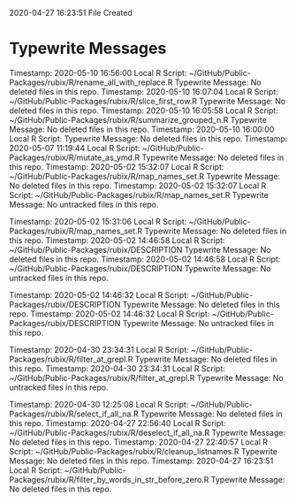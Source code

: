 2020-04-27 16:23:51 	File Created

# Typewrite Messages
Timestamp:	2020-05-10 16:56:00
Local R Script:	~/GitHub/Public-Packages/rubix/R/rename_all_with_replace.R
Typewrite Message:	No deleted files in this repo.
Timestamp:	2020-05-10 16:07:04
Local R Script:	~/GitHub/Public-Packages/rubix/R/slice_first_row.R
Typewrite Message:	No deleted files in this repo.
Timestamp:	2020-05-10 16:05:58
Local R Script:	~/GitHub/Public-Packages/rubix/R/summarize_grouped_n.R
Typewrite Message:	No deleted files in this repo.
Timestamp:	2020-05-10 16:00:00
Local R Script:	
Typewrite Message:	No deleted files in this repo.
Timestamp:	2020-05-07 11:19:44
Local R Script:	~/GitHub/Public-Packages/rubix/R/mutate_as_ymd.R
Typewrite Message:	No deleted files in this repo.
Timestamp:	2020-05-02 15:32:07
Local R Script:	~/GitHub/Public-Packages/rubix/R/map_names_set.R
Typewrite Message:	No deleted files in this repo.
Timestamp:	2020-05-02 15:32:07
Local R Script:	~/GitHub/Public-Packages/rubix/R/map_names_set.R
Typewrite Message:	No untracked files in this repo.

Timestamp:	2020-05-02 15:31:06
Local R Script:	~/GitHub/Public-Packages/rubix/R/map_names_set.R
Typewrite Message:	No deleted files in this repo.
Timestamp:	2020-05-02 14:46:58
Local R Script:	~/GitHub/Public-Packages/rubix/DESCRIPTION
Typewrite Message:	No deleted files in this repo.
Timestamp:	2020-05-02 14:46:58
Local R Script:	~/GitHub/Public-Packages/rubix/DESCRIPTION
Typewrite Message:	No untracked files in this repo.

Timestamp:	2020-05-02 14:46:32
Local R Script:	~/GitHub/Public-Packages/rubix/DESCRIPTION
Typewrite Message:	No deleted files in this repo.
Timestamp:	2020-05-02 14:46:32
Local R Script:	~/GitHub/Public-Packages/rubix/DESCRIPTION
Typewrite Message:	No untracked files in this repo.

Timestamp:	2020-04-30 23:34:31
Local R Script:	~/GitHub/Public-Packages/rubix/R/filter_at_grepl.R
Typewrite Message:	No deleted files in this repo.
Timestamp:	2020-04-30 23:34:31
Local R Script:	~/GitHub/Public-Packages/rubix/R/filter_at_grepl.R
Typewrite Message:	No untracked files in this repo.

Timestamp:	2020-04-30 12:25:08
Local R Script:	~/GitHub/Public-Packages/rubix/R/select_if_all_na.R
Typewrite Message:	No deleted files in this repo.
Timestamp:	2020-04-27 22:56:40
Local R Script:	~/GitHub/Public-Packages/rubix/R/deselect_if_all_na.R
Typewrite Message:	No deleted files in this repo.
Timestamp:	2020-04-27 22:40:57
Local R Script:	~/GitHub/Public-Packages/rubix/R/cleanup_listnames.R
Typewrite Message:	No deleted files in this repo.
Timestamp:	2020-04-27 16:23:51
Local R Script:	~/GitHub/Public-Packages/rubix/R/filter_by_words_in_str_before_zero.R
Typewrite Message:	No deleted files in this repo.

